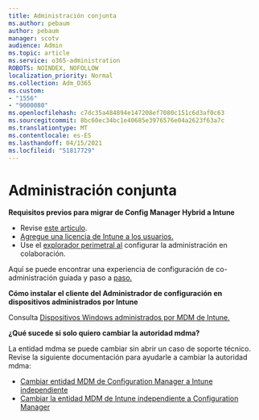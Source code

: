 ```yaml
---
title: Administración conjunta
ms.author: pebaum
author: pebaum
manager: scotv
audience: Admin
ms.topic: article
ms.service: o365-administration
ROBOTS: NOINDEX, NOFOLLOW
localization_priority: Normal
ms.collection: Adm_O365
ms.custom:
- "1556"
- "9000080"
ms.openlocfilehash: c7dc35a484894e147208ef7080c151c6d3af0c63
ms.sourcegitcommit: 8bc60ec34bc1e40685e3976576e04a2623f63a7c
ms.translationtype: MT
ms.contentlocale: es-ES
ms.lasthandoff: 04/15/2021
ms.locfileid: "51817729"
---
```

# <a name="co-management"></a>Administración conjunta

**Requisitos previos para migrar de Config Manager Hybrid a Intune**

- Revise [este artículo](https://docs.microsoft.com/mem/configmgr/mdm/understand/what-happened-to-hybrid).
- [Agregue una licencia de Intune a los usuarios.](https://docs.microsoft.com/mem/intune/fundamentals/licenses-assign)
- Use el [explorador perimetral al](https://www.microsoft.com/edge) configurar la administración en colaboración.

Aquí se puede encontrar una experiencia de configuración de co-administración guiada y paso a [paso.](https://admin.microsoft.com/AdminPortal/Home?#/modernonboarding/comanagesetupguide)

**Cómo instalar el cliente del Administrador de configuración en dispositivos administrados por Intune**

Consulta [Dispositivos Windows administrados por MDM de Intune.](https://docs.microsoft.com/mem/configmgr/core/clients/deploy/deploy-clients-to-windows-computers#bkmk_mdm)

**¿Qué sucede si solo quiero cambiar la autoridad mdma?**

La entidad mdma se puede cambiar sin abrir un caso de soporte técnico. Revise la siguiente documentación para ayudarle a cambiar la autoridad mdma:

- [Cambiar entidad MDM de Configuration Manager a Intune independiente](https://docs.microsoft.com/mem/configmgr/mdm/understand/what-happened-to-hybrid)
- [Cambiar la entidad MDM de Intune independiente a Configuration Manager](https://docs.microsoft.com/mem/configmgr/mdm/understand/what-happened-to-hybrid)
